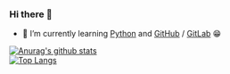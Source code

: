 ### Hi there 👋
- 🌱 I’m currently learning [Python](https://www.python.org) and [GitHub](https://github.com/) / [GitLab](https://gitlab.com/DarkOnion0) :grin:

[![Anurag's github stats](https://github-readme-stats.vercel.app/api?username=DarkOnion0&count_private=true&show_icons=true)](https://github.com/anuraghazra/github-readme-stats)  
[![Top Langs](https://github-readme-stats.vercel.app/api/top-langs/?username=DarkOnion0)](https://github.com/anuraghazra/github-readme-stats)


<!--
**DarkOnion0/DarkOnion0** is a ✨ _special_ ✨ repository because its `README.md` (this file) appears on your GitHub profile.

Here are some ideas to get you started:

- 🔭 I’m currently working on ...
- 🌱 I’m currently learning ...
- 👯 I’m looking to collaborate on ...
- 🤔 I’m looking for help with ...
- 💬 Ask me about ...
- 📫 How to reach me: ...
- 😄 Pronouns: ...
- ⚡ Fun fact: ...
-->
